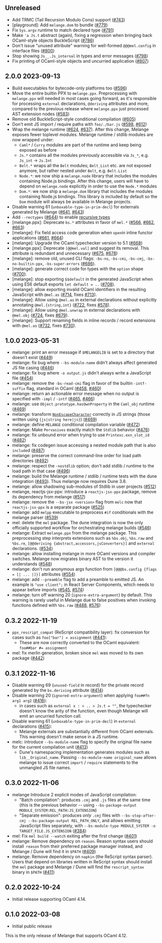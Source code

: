 Unreleased
---------------

- Add TRMC (Tail Recursion Modulo Cons) support
  ([#743](https://github.com/melange-re/melange/pull/743))
- [playground]: Add `melange.dom` to bundle
  ([#779](https://github.com/melange-re/melange/pull/779))
- Fix `Sys.argv` runtime to match declared type
  ([#791](https://github.com/melange-re/melange/pull/791))
- Make `'a Js.t` abstract (again), fixing a regression when bringing back
  OCaml-style objects BuckleScript
  ([#786](https://github.com/melange-re/melange/pull/786))
- Don't issue "unused attribute" warning for well-formed `@@@mel.config` in
  interface files ([#800](https://github.com/melange-re/melange/pull/800))
- Stop showing `Js__.Js_internal` in types and error messages
  ([#798](https://github.com/melange-re/melange/pull/798))
- Fix printing of OCaml-style objects and uncurried application
  ([#807](https://github.com/melange-re/melange/pull/807))

2.0.0 2023-09-13
---------------

- Build executables for bytecode-only platforms too
  ([#596](https://github.com/melange-re/melange/pull/596))
- Move the entire builtin PPX to `melange.ppx`. Preprocessing with
  `melange.ppx` will needed in most cases going forward, as it's responsible
  for processing `external` declarations, `@deriving` attributes and more,
  compared to the previous release where `melange.ppx` just processed AST
  extension nodes ([#583](https://github.com/melange-re/melange/pull/583))
- Remove old BuckleScript-style conditional compilation
  ([#605](https://github.com/melange-re/melange/pull/605))
- Don't emit JS import / require paths with `foo/./bar.js`
  ([#598](https://github.com/melange-re/melange/issues/598),
  [#612](https://github.com/melange-re/melange/pull/612))
- Wrap the melange runtime
  ([#624](https://github.com/melange-re/melange/pull/624),
  [#637](https://github.com/melange-re/melange/pull/637)). After this change,
  Melange exposes fewer toplevel modules. Melange runtime / stdlib modules are
  now wrapped under:
    - `Caml*` / `Curry` modules are part of the runtime and keep being exposed
      as before
    - `Js.*` contains all the modules previously accessible via `Js_*`, e.g.
      `Js_int` -> `Js.Int`
    - `Belt.*` wraps all the `Belt` modules; `Belt_List` etc. are not exposed
      anymore, but rather nested under `Belt`, e.g. `Belt.List`
    - `Node.*`: we now ship a `melange.node` library that includes the modules
      containing Node.js bindings. After this change, users will have to depend
      on `melange.node` explicitly in order to use the `Node.*` modules
    - `Dom.*`: we now ship a `melange.dom` library that includes the modules
      containing Node.js bindings. This library is included by default so the
      `Dom` module will always be available in Melange projects.
- Disable warning 61 (`unboxable-type-in-prim-decl`) for externals generated by
  Melange ([#641](https://github.com/melange-re/melange/pull/641),
  [#643](https://github.com/melange-re/melange/pull/643))
- Add `--rectypes` ([#644](https://github.com/melange-re/melange/pull/644)) to
  enable [recursive
  types](https://v2.ocaml.org/releases/5.0/htmlman/types.html#sss:typexpr-aliased-recursive)
- [melange.ppx]: Deprecate `bs.*` attributes in favor of `mel.*`
  ([#566](https://github.com/melange-re/melange/issues/566),
  [#662](https://github.com/melange-re/melange/pull/662),
  [#663](https://github.com/melange-re/melange/pull/663))
- [melange]: Fix field access code generation when `open`in inline functor
  applications ([#661](https://github.com/melange-re/melange/pull/661),
  [#664](https://github.com/melange-re/melange/pull/664))
- [melange]: Upgrade the OCaml typechecker version to 5.1
  ([#668](https://github.com/melange-re/melange/pull/668))
- [melange.ppx]: Deprecate `[@@mel.val]` and suggest its removal. This
  attribute is redundant and unnecessary
  ([#675](https://github.com/melange-re/melange/issues/675),
  [#678](https://github.com/melange-re/melange/pull/678))
- [melange]: remove old, unused CLI flags: `-bs-ns`, `-bs-cmi`, `-bs-cmj`,
  `-bs-no-builtin-ppx`, `-bs-super-errors`
  ([#686](https://github.com/melange-re/melange/pull/686)).
- [melange]: generate correct code for types with the `option` shape
  ([#700](https://github.com/melange-re/melange/pull/700)).
- [melange]: stop exporting `$$default` in the generated JavaScript when using
  ES6 default exports `let default = ..`
  ([#708](https://github.com/melange-re/melange/pull/708)).
- [melange]: allow exporting invalid OCaml identifiers in the resulting
  JavaScript with `@mel.as`
  ([#714](https://github.com/melange-re/melange/pull/714), fixes
  [#713](https://github.com/melange-re/melange/pull/713)).
- [melange]: Allow using `@mel.as` in external declarations without explicitly
  annotating `@mel.{string,int}`
  ([#722](https://github.com/melange-re/melange/pull/722), fixes
  [#578](https://github.com/melange-re/melange/issues/578)).
- [melange]: Allow using `@mel.unwrap` in external declarations with `@mel.obj`
  ([#724](https://github.com/melange-re/melange/pull/724), fixes
  [#679](https://github.com/melange-re/melange/issues/679)).
- [melange]: Support renaming fields in inline records / record extensions with
  `@mel.as` ([#732](https://github.com/melange-re/melange/pull/732), fixes
  [#730](https://github.com/melange-re/melange/issues/730)).

1.0.0 2023-05-31
---------------

- melange: print an error message if `$MELANGELIB` is set to a directory that
  doesn't exist ([#449](https://github.com/melange-re/melange/pull/449))
- melange: fix bug where `--bs-module-name` didn't always affect generated JS
  file casing ([#446](https://github.com/melange-re/melange/pull/446))
- melange: fix bug where `-o output.js` didn't always write a JavaScript file
  ([#454](https://github.com/melange-re/melange/pull/454))
- melange: remove the `-bs-read-cmi` flag in favor of the builtin
  `-intf-suffix` flag, standard in OCaml
  ([#458](https://github.com/melange-re/melange/pull/458),
  [#460](https://github.com/melange-re/melange/pull/460))
- melange: return an actionable error message when no output is specified
  with `-impl` / `-intf`
  ([#465](https://github.com/melange-re/melange/pull/465),
  [#466](https://github.com/melange-re/melange/pull/466))
- melange: use `Object.prototype.hasOwnProperty` in the `Caml_obj` runtime
  ([#469](https://github.com/melange-re/melange/pull/469))
- melange: transform
  [`NonEscapeCharacter`](https://tc39.es/ecma262/#prod-NonEscapeCharacter)
  correctly in JS strings (those written using `{js|string here|js}`)
  ([#469](https://github.com/melange-re/melange/pull/469))
- melange: define `MELANGE` conditional compilation variable
  ([#472](https://github.com/melange-re/melange/pull/472))
- melange: Make `Pervasives` exactly match the `Stdlib` behavior
  ([#476](https://github.com/melange-re/melange/pull/476))
- melange: fix unbound error when trying to use `Printexc.exn_slot_id`
  ([#482](https://github.com/melange-re/melange/pull/482))
- melange: fix codegen issue accessing a nested module path that is also
  `include`d ([#487](https://github.com/melange-re/melange/pull/487))
- melange: preserve the correct command-line order for load path directories
  ([#492](https://github.com/melange-re/melange/pull/492))
- melange: respect the `-nostdlib` option; don't add stdlib / runtime to the
  load path in that case
  ([#496](https://github.com/melange-re/melange/pull/496))
- melange: build the Melange runtime / stdlib / runtime tests with the dune
  integration ([#493](https://github.com/melange-re/melange/pull/493)). Thus
  melange now requires Dune 3.8.
- melange: allow shadowing sub-modules of Stdlib in user projects
  ([#512](https://github.com/melange-re/melange/pull/512))
- melange, reactjs-jsx-ppx: introduce a `reactjs-jsx-ppx` package, remove its
  dependency from melange
  ([#517](https://github.com/melange-re/melange/pull/517))
- melange: remove the `--bs-jsx <version>` flag from `melc` now that
  `reactjs-jsx-ppx` is a separate package
  ([#525](https://github.com/melange-re/melange/pull/525))
- melange: add `melpp` executable to preprocess `#if` conditionals with the
  melange parser ([#539](https://github.com/melange-re/melange/pull/539))
- mel: delete the `mel` package. The dune integration is now the only
  officially supported workflow for orchestrating melange builds
  ([#546](https://github.com/melange-re/melange/pull/546))
- melange: Extract `melange.ppx` from the melange package. This preprocessing
  step interprets extensions such as `%bs.obj`, `%bs.raw` and `%bs.re`,
  `[@@deriving {abstract,accessors,jsConverters}]` and `external` declarations.
  ([#534](https://github.com/melange-re/melange/pull/534))
- melange: allow installing melange in more OCaml versions and compiler
  switches. Melange now migrates binary AST to the version it understands
  ([#548](https://github.com/melange-re/melange/pull/548))
- melange: don't run anonymous args function from
  `[@@@bs.config {flags = [| ... |]}]` attributes
  ([#554](https://github.com/melange-re/melange/pull/554))
- melange: add `--preamble` flag to add a preamble to emitted JS. An example is
  `"use client";` in React Server Components, which needs to appear before
  imports ([#545](https://github.com/melange-re/melange/pull/545),
  [#574](https://github.com/melange-re/melange/pull/574))
- melange: turn off warning 20 (`ignore-extra-argument`) by default. This
  warning is rarely useful in Melange due to false positives when invoking
  functions defined with `%bs.raw`
  ([#488](https://github.com/melange-re/melange/pull/488),
  [#576](https://github.com/melange-re/melange/pull/576))

0.3.2 2022-11-19
---------------

- `ppx_rescript_compat` (ReScript compatibility layer): fix conversion for
  cases such as `foo["bar"] = assignment`
  ([#441](https://github.com/melange-re/melange/pull/441)):
  - These are now correctly converted to the OCaml equivalent:
    `foo##bar #= assignment`
- mel: fix merlin generation, broken since `mel` was moved to its own package
  ([#442](https://github.com/melange-re/melange/pull/442))

0.3.1 2022-11-16
---------------

- Disable warning 69 (`unused-field` in record) for the private record
  generated by the `bs.deriving` attribute
  ([#414](https://github.com/melange-re/melange/pull/414))
- Disable warning 20 (`ignored-extra-argument`) when applying
  `foo##fn arg1 arg2`
  ([#416](https://github.com/melange-re/melange/pull/416)):
  - in cases such as `external x : < .. > Js.t = ""`, the typechecker doesn't
    know the arity of the function, even though Melange will emit an uncurried
    function call.
- Disable warning 61 (`unboxable-type-in-prim-decl`) in `external` declarations
  ([#415](https://github.com/melange-re/melange/pull/415)):
  - Melange externals are substantially different from OCaml externals. This
    warning doesn't make sense in a JS runtime.
- melc: introduce `--bs-module-name` flag to specify the original file name for
  the current compilation unit
  ([#413](https://github.com/melange-re/melange/pull/413))
  - Dune's namespacing implementation generates modules such as
    `lib__Original_name`. Passing `--bs-module-name original_name` allows
    melange to issue correct `import` / `require` statements to the unmangled
    JS file names.

0.3.0 2022-11-06
---------------

- melange Introduce 2 explicit modes of JavaScript compilation:
  - "Batch compilation": produces `.cmj` and `.js` files at the same time (this
    is the previous behavior -- using `--bs-package-output
    MODULE_SYSTEM:REL_PATH:JS_EXTENSION`)
  - "Separate emission": produces _only_ `.cmj` files with `--bs-stop-after-cmj
    --bs-package-output REL_PATH_ONLY`, and allows emitting JavaScript files
    separately, with `--bs-module-type MODULE_SYSTEM -o
    TARGET_FILE.JS_EXTENSION`
  ([#384](https://github.com/melange-re/melange/pull/384))
- mel: Fix `mel build --watch` exiting after the first change
  ([#401](https://github.com/melange-re/melange/pull/401))
- melange: Remove dependency on `reason`. Reason syntax users should install`
  reason` from their preferred package manager instead, and Melange / Dune will
  find it in `$PATH` ([#409](https://github.com/melange-re/melange/pull/409))
- melange: Remove dependency on `napkin` (the ReScript syntax parser). Users
  that depend on libraries written in ReScript syntax should install the `mel`
  package and Melange / Dune will find the `rescript_syntax` binary in `$PATH`
  ([#411](https://github.com/melange-re/melange/pull/411))

0.2.0 2022-10-24
--------------

- Initial release supporting OCaml 4.14.

0.1.0 2022-03-08
--------------

- Initial public release

This is the only release of Melange that supports OCaml 4.12.

